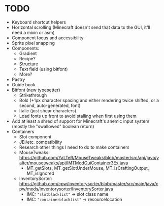 # TODO
- Keyboard shortcut helpers
- Horizontal scrolling (Minecraft doesn't send that data to the GUI, it'll need a mixin or asm)
- Component focus and accessibility
- Sprite pixel snapping
- Components:
  - Gradient
  - Recipe?
  - Structure
  - Text field (using bitfont)
  - More?
- Pastry
- Guide book
- Bitfont (new typesetter)
  - Strikethrough
  - Bold (+1px character spacing and either rendering twice shifted, or a second, auto-generated, font)
  - Italic (just shear characters)
  - Load fonts up front to avoid stalling when first using them
- Add at least a shred of support for Minecraft's anemic input system (mostly the "swallowed" boolean return)
- Containers
  - Slot component
  - JEI/etc. compatibility
  - Research other things I need to do to make containers
  - MouseTweaks: https://github.com/YaLTeR/MouseTweaks/blob/master/src/api/java/yalter/mousetweaks/api/IMTModGuiContainer3Ex.java
    - MT_getSlots, MT_getSlotUnderMouse, MT_isCraftingOutput, MT_isIgnored
  - InventorySorter: https://github.com/cpw/inventorysorter/blob/master/src/main/java/cpw/mods/inventorysorter/InventorySorter.java
    - IMC: `"slotblacklist"` -> slot class name
    - IMC: `"containerblacklist"` -> resourcelocation
